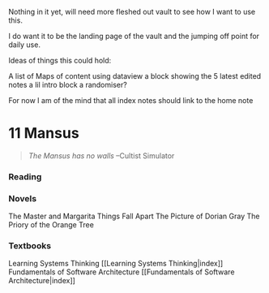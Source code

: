 Nothing in it yet, will need more fleshed out vault to see how I want to use this.

I do want it to be the landing page of the vault and the jumping off point for daily use.

Ideas of things this could hold:

A list of Maps of content
using dataview a block showing the 5 latest edited notes
a lil intro block
a randomiser?

For now I am of the mind that all index notes should link to the home note

# 11 Mansus

> *The Mansus has no walls*
> –Cultist Simulator

### Reading

### Novels

The Master and Margarita
Things Fall Apart
The Picture of Dorian Gray
The Priory of the Orange Tree

### Textbooks

Learning Systems Thinking [[Learning Systems Thinking|index]]
Fundamentals of Software Architecture [[Fundamentals of Software Architecture|index]]
